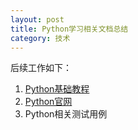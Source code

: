 ```yaml
---
layout: post
title: Python学习相关文档总结
category: 技术
---
```


后续工作如下：

1. [Python基础教程](http://www.ziqiangxuetang.com/python/python-tutorial.html "Markdown")
2. [Python官网](https://docs.python.org/3/ "Markdown")
3. Python相关测试用例
